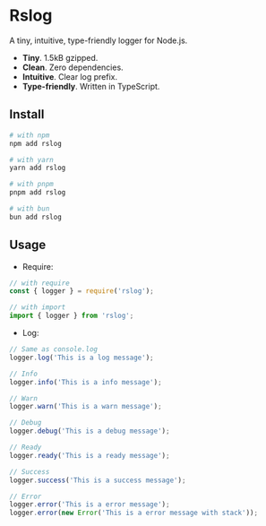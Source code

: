 # Rslog

A tiny, intuitive, type-friendly logger for Node.js.

- **Tiny**. 1.5kB gzipped.
- **Clean**. Zero dependencies.
- **Intuitive**. Clear log prefix.
- **Type-friendly**. Written in TypeScript.

## Install

```bash
# with npm
npm add rslog

# with yarn
yarn add rslog

# with pnpm
pnpm add rslog

# with bun
bun add rslog
```

## Usage

- Require:

```js
// with require
const { logger } = require('rslog');

// with import
import { logger } from 'rslog';
```

- Log:

```js
// Same as console.log
logger.log('This is a log message');

// Info
logger.info('This is a info message');

// Warn
logger.warn('This is a warn message');

// Debug
logger.debug('This is a debug message');

// Ready
logger.ready('This is a ready message');

// Success
logger.success('This is a success message');

// Error
logger.error('This is a error message');
logger.error(new Error('This is a error message with stack'));
```
